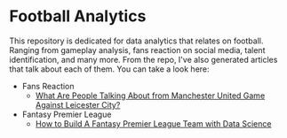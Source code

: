 # Football Analytics
This repository is dedicated for data analytics that relates on football. Ranging from gameplay analysis, fans reaction on social media, talent identification, and many more. From the repo, I've also generated articles that talk about each of them. You can take a look here:

- Fans Reaction
  - [What Are People Talking About from Manchester United Game Against Leicester City?](https://medium.com/@irfanalghani11/what-are-people-talking-about-from-manchester-united-game-against-leicester-city-4a002a3122a0)
- Fantasy Premier League
  - [How to Build A Fantasy Premier League Team with Data Science](https://towardsdatascience.com/how-to-build-a-fantasy-premier-league-team-with-data-science-f01283281236)
